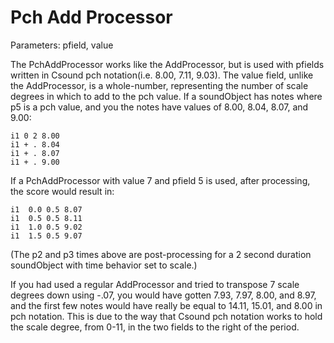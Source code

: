 # Pch Add Processor

Parameters: pfield, value

The PchAddProcessor works like the AddProcessor, but is used with
pfields written in Csound pch notation(i.e. 8.00, 7.11, 9.03). The value
field, unlike the AddProcessor, is a whole-number, representing the
number of scale degrees in which to add to the pch value. If a
soundObject has notes where p5 is a pch value, and you the notes have
values of 8.00, 8.04, 8.07, and 9.00:

    i1 0 2 8.00
    i1 + . 8.04
    i1 + . 8.07
    i1 + . 9.00

If a PchAddProcessor with value 7 and pfield 5 is used, after
processing, the score would result in:

    i1  0.0 0.5 8.07
    i1  0.5 0.5 8.11
    i1  1.0 0.5 9.02
    i1  1.5 0.5 9.07

(The p2 and p3 times above are post-processing for a 2 second duration
soundObject with time behavior set to scale.)

If you had used a regular AddProcessor and tried to transpose 7 scale
degrees down using -.07, you would have gotten 7.93, 7.97, 8.00, and
8.97, and the first few notes would have really be equal to 14.11,
15.01, and 8.00 in pch notation. This is due to the way that Csound pch
notation works to hold the scale degree, from 0-11, in the two fields to
the right of the period.

